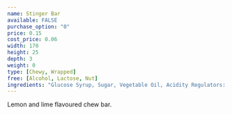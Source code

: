 ```yaml
---
name: Stinger Bar
available: FALSE
purchase_option: "0"
price: 0.15
cost_price: 0.06
width: 170
height: 25
depth: 3
weight: 0
type: [Chewy, Wrapped]
free: [Alcohol, Lactose, Nut]
ingredients: "Glucose Syrup, Sugar, Vegetable Oil, Acidity Regulators: Citric Acid, Tartaric Acid, Gelatine, Stearic Acid, Modified Starch, Flavourings, Emulsifier (Glycerol Mono Stearate, Magnesium Stearate), Natural Colours"
---
```

Lemon and lime flavoured chew bar.